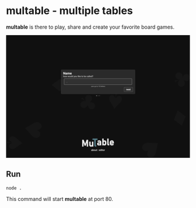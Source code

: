 # multable - multiple tables
**multable** is there to play, share and create your favorite board games.

![Preview](preview.png)

## Run

```
node .
```

This command will start **multable** at port 80.